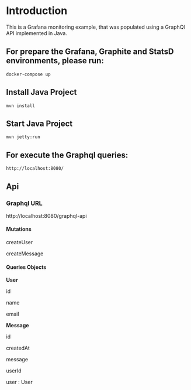 # Introduction

This is a Grafana monitoring example, that was populated using a GraphQl API implemented in Java.

## For prepare the Grafana, Graphite and StatsD environments, please run:
```
docker-compose up
```

## Install Java Project

```
mvn install
```

## Start Java Project

```
mvn jetty:run
```
## For execute the Graphql queries:

```
http://localhost:8080/
```

## Api

### Graphql URL

http://localhost:8080/graphql-api

#### Mutations

<p>createUser</p>
<p>createMessage</p>

#### Queries Objects

**User**
<p>id</p>
<p>name</p>
<p>email</p>

**Message**
<p>id</p>
<p>createdAt</p>
<p>message</p>
<p>userId</p>
<p>user : User</p>



